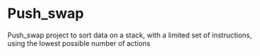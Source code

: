 # Push_swap
Push_swap project to sort data on a stack, with a limited set of instructions, using the lowest possible number of actions

